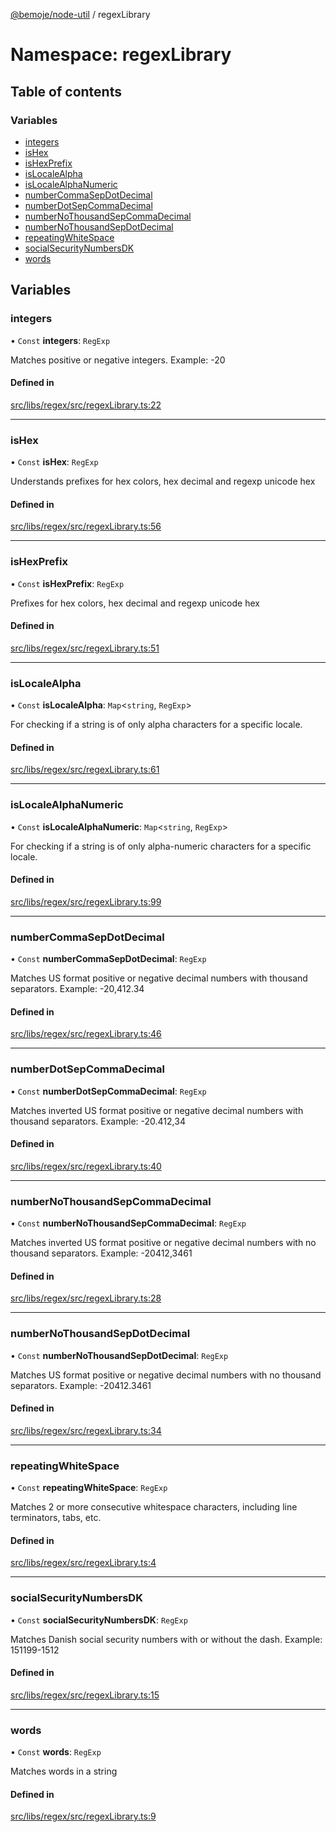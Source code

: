 [@bemoje/node-util](/docs/index.md) / regexLibrary

# Namespace: regexLibrary

## Table of contents

### Variables

- [integers](/docs/modules/regexLibrary.md#integers)
- [isHex](/docs/modules/regexLibrary.md#ishex)
- [isHexPrefix](/docs/modules/regexLibrary.md#ishexprefix)
- [isLocaleAlpha](/docs/modules/regexLibrary.md#islocalealpha)
- [isLocaleAlphaNumeric](/docs/modules/regexLibrary.md#islocalealphanumeric)
- [numberCommaSepDotDecimal](/docs/modules/regexLibrary.md#numbercommasepdotdecimal)
- [numberDotSepCommaDecimal](/docs/modules/regexLibrary.md#numberdotsepcommadecimal)
- [numberNoThousandSepCommaDecimal](/docs/modules/regexLibrary.md#numbernothousandsepcommadecimal)
- [numberNoThousandSepDotDecimal](/docs/modules/regexLibrary.md#numbernothousandsepdotdecimal)
- [repeatingWhiteSpace](/docs/modules/regexLibrary.md#repeatingwhitespace)
- [socialSecurityNumbersDK](/docs/modules/regexLibrary.md#socialsecuritynumbersdk)
- [words](/docs/modules/regexLibrary.md#words)

## Variables

### integers

• `Const` **integers**: `RegExp`

Matches positive or negative integers.
Example: -20

#### Defined in

[src/libs/regex/src/regexLibrary.ts:22](https://github.com/bemoje/bemoje-node-util/blob/8a90c26/src/libs/regex/src/regexLibrary.ts#L22)

___

### isHex

• `Const` **isHex**: `RegExp`

Understands prefixes for hex colors, hex decimal and regexp unicode hex

#### Defined in

[src/libs/regex/src/regexLibrary.ts:56](https://github.com/bemoje/bemoje-node-util/blob/8a90c26/src/libs/regex/src/regexLibrary.ts#L56)

___

### isHexPrefix

• `Const` **isHexPrefix**: `RegExp`

Prefixes for hex colors, hex decimal and regexp unicode hex

#### Defined in

[src/libs/regex/src/regexLibrary.ts:51](https://github.com/bemoje/bemoje-node-util/blob/8a90c26/src/libs/regex/src/regexLibrary.ts#L51)

___

### isLocaleAlpha

• `Const` **isLocaleAlpha**: `Map`<`string`, `RegExp`\>

For checking if a string is of only alpha characters for a specific locale.

#### Defined in

[src/libs/regex/src/regexLibrary.ts:61](https://github.com/bemoje/bemoje-node-util/blob/8a90c26/src/libs/regex/src/regexLibrary.ts#L61)

___

### isLocaleAlphaNumeric

• `Const` **isLocaleAlphaNumeric**: `Map`<`string`, `RegExp`\>

For checking if a string is of only alpha-numeric characters for a specific locale.

#### Defined in

[src/libs/regex/src/regexLibrary.ts:99](https://github.com/bemoje/bemoje-node-util/blob/8a90c26/src/libs/regex/src/regexLibrary.ts#L99)

___

### numberCommaSepDotDecimal

• `Const` **numberCommaSepDotDecimal**: `RegExp`

Matches US format positive or negative decimal numbers with thousand separators.
Example: -20,412.34

#### Defined in

[src/libs/regex/src/regexLibrary.ts:46](https://github.com/bemoje/bemoje-node-util/blob/8a90c26/src/libs/regex/src/regexLibrary.ts#L46)

___

### numberDotSepCommaDecimal

• `Const` **numberDotSepCommaDecimal**: `RegExp`

Matches inverted US format positive or negative decimal numbers with thousand separators.
Example: -20.412,34

#### Defined in

[src/libs/regex/src/regexLibrary.ts:40](https://github.com/bemoje/bemoje-node-util/blob/8a90c26/src/libs/regex/src/regexLibrary.ts#L40)

___

### numberNoThousandSepCommaDecimal

• `Const` **numberNoThousandSepCommaDecimal**: `RegExp`

Matches inverted US format positive or negative decimal numbers with no thousand separators.
Example: -20412,3461

#### Defined in

[src/libs/regex/src/regexLibrary.ts:28](https://github.com/bemoje/bemoje-node-util/blob/8a90c26/src/libs/regex/src/regexLibrary.ts#L28)

___

### numberNoThousandSepDotDecimal

• `Const` **numberNoThousandSepDotDecimal**: `RegExp`

Matches US format positive or negative decimal numbers with no thousand separators.
Example: -20412.3461

#### Defined in

[src/libs/regex/src/regexLibrary.ts:34](https://github.com/bemoje/bemoje-node-util/blob/8a90c26/src/libs/regex/src/regexLibrary.ts#L34)

___

### repeatingWhiteSpace

• `Const` **repeatingWhiteSpace**: `RegExp`

Matches 2 or more consecutive whitespace characters, including line terminators, tabs, etc.

#### Defined in

[src/libs/regex/src/regexLibrary.ts:4](https://github.com/bemoje/bemoje-node-util/blob/8a90c26/src/libs/regex/src/regexLibrary.ts#L4)

___

### socialSecurityNumbersDK

• `Const` **socialSecurityNumbersDK**: `RegExp`

Matches Danish social security numbers with or without the dash.
Example: 151199-1512

#### Defined in

[src/libs/regex/src/regexLibrary.ts:15](https://github.com/bemoje/bemoje-node-util/blob/8a90c26/src/libs/regex/src/regexLibrary.ts#L15)

___

### words

• `Const` **words**: `RegExp`

Matches words in a string

#### Defined in

[src/libs/regex/src/regexLibrary.ts:9](https://github.com/bemoje/bemoje-node-util/blob/8a90c26/src/libs/regex/src/regexLibrary.ts#L9)
